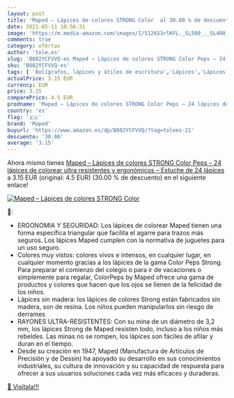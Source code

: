 ```yaml
---
layout: post
title: 'Maped – Lápices de colores STRONG Color  al 30.00 % de descuento'
date: 2021-05-11 10:56:31
image: 'https://m.media-amazon.com/images/I/512653rlKFL._SL500_._SL400_.jpg'
comments: true
category: ofertas
author: 'tole.es'
slug: 'B082YCFVVQ-es Maped – Lápices de colores STRONG Color Peps – 24 lápices...'
sku: 'B082YCFVVQ-es'
tags: [ 'Bolígrafos, lápices y útiles de escritura','Lápices','Lápices de colores para adultos','Oficina y papelería','colorear','lápices','maped', ]
actualPrice: 3.15 EUR
currency: EUR
price: 3.15
comparePrice: 4.5 EUR
prodname: 'Maped – Lápices de colores STRONG Color Peps – 24 lápices de colorear ultra resistentes y ergonómicos – Estuche de 24 lápices'
country: 'es'
flag: '🇪🇸'
brand: 'Maped'
buyurl: 'https://www.amazon.es/dp/B082YCFVVQ/?tag=tolees-21'
descuento: '30.00'
average: '3.15'
---
```


Ahora mismo tienes [Maped – Lápices de colores STRONG Color Peps – 24 lápices de colorear ultra resistentes y ergonómicos – Estuche de 24 lápices](https://www.amazon.es/dp/B082YCFVVQ/?tag=tolees-21) a 3.15 EUR (original: 4.5 EUR) (30.00 %  de descuento) en el siguiente enlace!

[![Maped – Lápices de colores STRONG Color ](https://m.media-amazon.com/images/I/512653rlKFL._SL500_._SL400_.jpg)](https://www.amazon.es/dp/B082YCFVVQ/?tag=tolees-21)

🔎:

- ERGONOMIA Y SEGURIDAD: Los lápices de colorear Maped tienen una forma específica triangular que facilita el agarre para trazos más seguros. Los lápices Maped cumplen con la normativa de juguetes para un uso seguro.
- Colores muy vistos: colores vivos e intensos, en cualquier lugar, en cualquier momento gracias a los lápices de la gama Color Peps Strong. Para preparar el comienzo del colegio o para ir de vacaciones o simplemente para regalar, ColorPeps by Maped ofrece una gama de productos y colores que hacen que los ojos se llenen de la felicidad de los niños.
- Lápices sin madera: los lápices de colores Strong están fabricados sin madera, son de resina. Los niños pueden manipularlos sin riesgo de derrames
- RAYONES ULTRA-RESISTENTES: Con su mina de un diámetro de 3,2 mm, los lápices Strong de Maped resisten todo, incluso a los niños más rebeldes. Las minas no se rompen, los lápices son fáciles de afilar y duran en el tiempo.
- Desde su creación en 1947, Maped (Manufactura de Artículos de Precisión y de Dessin) ha apoyado su desarrollo en sus conocimientos industriales, su cultura de innovación y su capacidad de respuesta para ofrecer a sus usuarios soluciones cada vez más eficaces y duraderas.

[🛒 Visítala!!!](https://www.amazon.es/dp/B082YCFVVQ/?tag=tolees-21)
